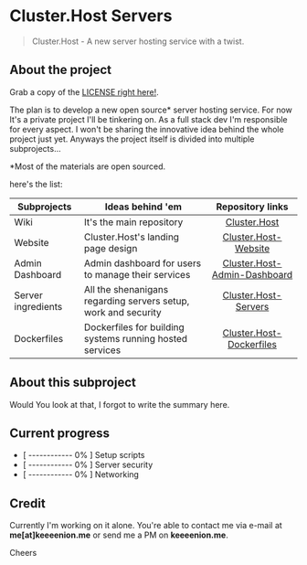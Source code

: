 # Cluster.Host Servers
> Cluster.Host - A new server hosting service with a twist.

## About the project

Grab a copy of the [LICENSE right here!](LICENSE).

The plan is to develop a new open source* server hosting service. For now It's a private project I'll be tinkering on. As a full stack dev I'm responsible for every aspect. I won't be sharing the innovative idea behind the whole project just yet. Anyways the project itself is divided into multiple subprojects...

*Most of the materials are open sourced.

here's the list:

| Subprojects | Ideas behind 'em | Repository links |
| --- | --- | :---: |
| Wiki | It's the main repository | [Cluster.Host](https://github.com/keeeenion/Cluster.Host) |
| Website | Cluster.Host's landing page design | [Cluster.Host-Website](https://github.com/keeeenion/Cluster.Host-Website) |
| Admin Dashboard | Admin dashboard for users to manage their services | [Cluster.Host-Admin-Dashboard](https://github.com/keeeenion/Cluster.Host-Admin-Dashboard) |
| Server ingredients | All the shenanigans regarding servers setup, work and security | [Cluster.Host-Servers](https://github.com/keeeenion/Cluster.Host-Servers) |
| Dockerfiles | Dockerfiles for building systems running hosted services | [Cluster.Host-Dockerfiles](https://github.com/keeeenion/Cluster.Host-Dockerfiles) |

## About this subproject

Would You look at that, I forgot to write the summary here.

## Current progress

- [ ------------ 0% ] Setup scripts
- [ ------------ 0% ] Server security
- [ ------------ 0% ] Networking

## Credit

Currently I'm working on it alone. You're able to contact me via e-mail at **me[at]keeeenion.me** or send me a PM on **keeeenion.me**.

Cheers
